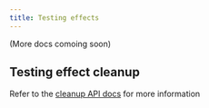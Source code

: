 ```yaml
---
title: Testing effects
---
```


(More docs comoing soon)

## Testing effect cleanup
Refer to the [cleanup API docs](./api.md#cleanup) for more information

